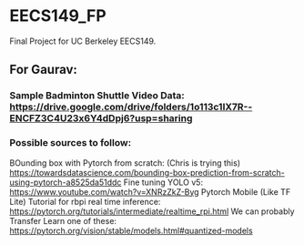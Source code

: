 # EECS149_FP
Final Project for UC Berkeley EECS149.

## For Gaurav:
### Sample Badminton Shuttle Video Data: https://drive.google.com/drive/folders/1o113c1IX7R--ENCFZ3C4U23x6Y4dDpj6?usp=sharing
### Possible sources to follow:
BOunding box with Pytorch from scratch: (Chris is trying this)
https://towardsdatascience.com/bounding-box-prediction-from-scratch-using-pytorch-a8525da51ddc
Fine tuning YOLO v5: https://www.youtube.com/watch?v=XNRzZkZ-Byg
Pytorch Mobile (Like TF Lite) Tutorial for rbpi real time inference: https://pytorch.org/tutorials/intermediate/realtime_rpi.html
We can probably Transfer Learn one of these: 
https://pytorch.org/vision/stable/models.html#quantized-models
 
